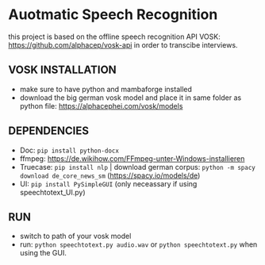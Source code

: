 # Auotmatic Speech Recognition 
this project is based on the offline speech recognition API VOSK: https://github.com/alphacep/vosk-api in order to transcibe interviews.

## VOSK INSTALLATION

* make sure to have python and mambaforge installed
* download the big german vosk model and place it in same folder as python file: https://alphacephei.com/vosk/models

## DEPENDENCIES
* Doc: `pip install python-docx`
* ffmpeg: https://de.wikihow.com/FFmpeg-unter-Windows-installieren 
* Truecase: `pip install nlp` | download german corpus: `python -m spacy download de_core_news_sm` (https://spacy.io/models/de)
* UI: `pip install PySimpleGUI` (only neceassary if using speechtotext_UI.py)

## RUN 
* switch to path of your vosk model
* run: `python speechtotext.py audio.wav` or `python speechtotext.py` when using the GUI. 

